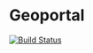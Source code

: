 # Geoportal

[![Build
Status](https://secure.travis-ci.org/scholarslab/geoportal.png)](http://travis-ci.org/scholarslab/geoportal)
